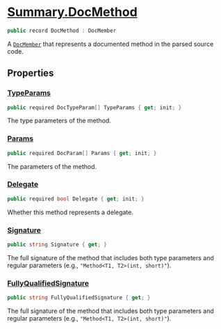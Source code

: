 # [Summary.DocMethod](../src/Core/DocMethod.cs#L8)
```cs
public record DocMethod : DocMember
```

A [`DocMember`](./DocMember.md) that represents a documented method in the parsed source code.

## Properties
### [TypeParams](../src/Core/DocMethod.cs#L13)
```cs
public required DocTypeParam[] TypeParams { get; init; }
```

The type parameters of the method.

### [Params](../src/Core/DocMethod.cs#L18)
```cs
public required DocParam[] Params { get; init; }
```

The parameters of the method.

### [Delegate](../src/Core/DocMethod.cs#L23)
```cs
public required bool Delegate { get; init; }
```

Whether this method represents a delegate.

### [Signature](../src/Core/DocMethod.cs#L29)
```cs
public string Signature { get; }
```

The full signature of the method that includes both type parameters and regular parameters
(e.g., `"Method<T1, T2>(int, short)"`).

### [FullyQualifiedSignature](../src/Core/DocMethod.cs#L36)
```cs
public string FullyQualifiedSignature { get; }
```

The full signature of the method that includes both type parameters and regular parameters
(e.g., `"Method<T1, T2>(int, short)"`).

